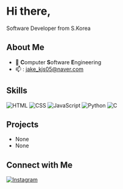 # Hi there,

Software Developer from S.Korea<br>


## About Me

- 🌱 **C**omputer <b>S</b>oftware <b>E</b>ngineering
- 📫 : jake_kjs05@naver.com



## Skills
![HTML](https://img.shields.io/badge/HTML5-E34F26?style=for-the-badge&logo=html5&logoColor=white)
![CSS](https://img.shields.io/badge/CSS3-1572B6?style=for-the-badge&logo=css3&logoColor=white)
![JavaScript](https://img.shields.io/badge/JavaScript-F7DF1E?style=for-the-badge&logo=javascript&logoColor=black)
![Python](https://img.shields.io/badge/Python-3776AB?style=for-the-badge&logo=python&logoColor=white)
![C](https://img.shields.io/badge/C)

## Projects
- None
- None

## Connect with Me
[![Instagram](https://img.shields.io/badge/Instagram-0A66C2?style=for-the-badge&logo=linkedin&logoColor=orange)](https://www.instagram.com/j_.kjs05?igsh=cXZwYWo4YnNqbzF4)
